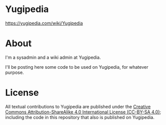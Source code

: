 # Yugipedia
<https://yugipedia.com/wiki/Yugipedia>

# About
I'm a sysadmin and a wiki admin at Yugipedia.

I'll be posting here some code to be used on Yugipedia, for whatever purpose.  

# License
All textual contributions to Yugipedia are published under the [Creative Commons Attribution-ShareAlike 4.0 International License (CC-BY-SA 4.0)][1]; including the code in this repository that also is published on Yugipedia.


[1]: https://creativecommons.org/licenses/by-sa/4.0/